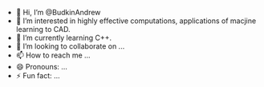 - 👋 Hi, I’m @BudkinAndrew
- 👀 I’m interested in highly effective computations, applications of macjine learning to CAD.
- 🌱 I’m currently learning C++.
- 💞️ I’m looking to collaborate on ...
- 📫 How to reach me ...
- 😄 Pronouns: ...
- ⚡ Fun fact: ...

<!---
BudkinAndrew/BudkinAndrew is a ✨ special ✨ repository because its `README.md` (this file) appears on your GitHub profile.
You can click the Preview link to take a look at your changes.
--->
